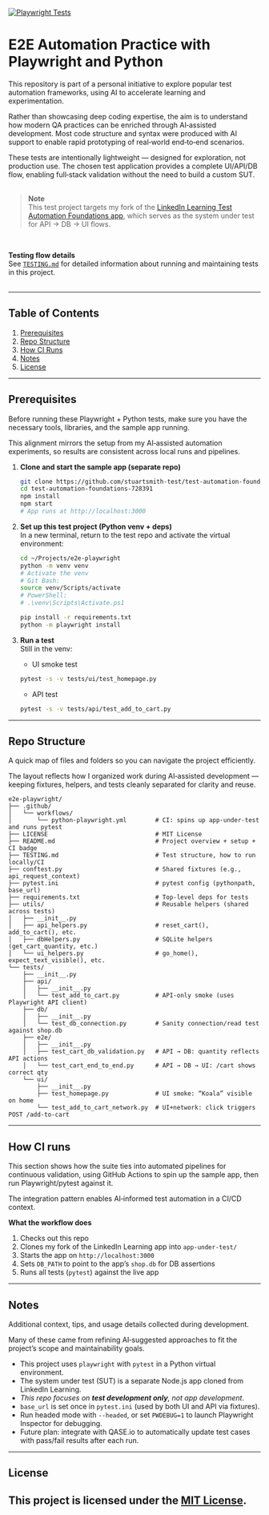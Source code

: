 [![Playwright Tests](https://github.com/stuartsmith-test/e2e-playwright/actions/workflows/python-playwright.yml/badge.svg)](https://github.com/stuartsmith-test/e2e-playwright/actions/workflows/python-playwright.yml)

# E2E Automation Practice with Playwright and Python

This repository is part of a personal initiative to explore popular test automation frameworks, using AI to accelerate learning and experimentation.

Rather than showcasing deep coding expertise, the aim is to understand how modern QA practices can be enriched through AI‑assisted development. Most code structure and syntax were produced with AI support to enable rapid prototyping of real‑world end‑to‑end scenarios.

These tests are intentionally lightweight — designed for exploration, not production use. The chosen test application provides a complete UI/API/DB flow, enabling full‑stack validation without the need to build a custom SUT.<br><br>   

> **Note**  
> This test project targets my fork of the [LinkedIn Learning Test Automation Foundations app](https://github.com/stuartsmith-test/test-automation-foundations-728391), which serves as the system under test for API → DB → UI flows.

&nbsp;

**Testing flow details**  
See [`TESTING.md`](./TESTING.md) for detailed information about running and maintaining tests in this project.<br><br>

---

## Table of Contents
1. [Prerequisites](#prerequisites)
2. [Repo Structure](#repo-structure)
3. [How CI Runs](#how-ci-runs)
4. [Notes](#notes)
5. [License](#license)

---

## Prerequisites

Before running these Playwright + Python tests, make sure you have the necessary tools, libraries, and the sample app running.  

This alignment mirrors the setup from my AI‑assisted automation experiments, so results are consistent across local runs and pipelines.


1. **Clone and start the sample app (separate repo)**
   ```bash
   git clone https://github.com/stuartsmith-test/test-automation-foundations-728391.git
   cd test-automation-foundations-728391
   npm install
   npm start
   # App runs at http://localhost:3000

   ```

2. **Set up this test project (Python venv + deps)**  
   In a new terminal, return to the test repo and activate the virtual environment:
   ```bash
   cd ~/Projects/e2e-playwright
   python -m venv venv
   # Activate the venv
   # Git Bash:
   source venv/Scripts/activate  
   # PowerShell:
   # .\venv\Scripts\Activate.ps1

   pip install -r requirements.txt
   python -m playwright install
   ```

3. **Run a test**  
   Still in the venv:
   - UI smoke test
   ```bash
   pytest -s -v tests/ui/test_homepage.py

   ```
   - API test
   ```bash
   pytest -s -v tests/api/test_add_to_cart.py
   ```


---

## Repo Structure

A quick map of files and folders so you can navigate the project efficiently.  

The layout reflects how I organized work during AI‑assisted development — keeping fixtures, helpers, and tests cleanly separated for clarity and reuse.


```text
e2e-playwright/
├── .github/
│   └── workflows/
│       └── python-playwright.yml        # CI: spins up app-under-test and runs pytest
├── LICENSE                              # MIT License 
├── README.md                            # Project overview + setup + CI badge
├── TESTING.md                           # Test structure, how to run locally/CI
├── conftest.py                          # Shared fixtures (e.g., api_request_context)
├── pytest.ini                           # pytest config (pythonpath, base_url)
├── requirements.txt                     # Top-level deps for tests
├── utils/                               # Reusable helpers (shared across tests)
│   ├── __init__.py
│   ├── api_helpers.py                   # reset_cart(), add_to_cart(), etc.
│   ├── dbHelpers.py                     # SQLite helpers (get_cart_quantity, etc.)
│   └── ui_helpers.py                    # go_home(), expect_text_visible(), etc.
└── tests/
    ├── __init__.py
    ├── api/
    │   ├── __init__.py
    │   └── test_add_to_cart.py          # API-only smoke (uses Playwright API client)
    ├── db/
    │   ├── __init__.py
    │   └── test_db_connection.py        # Sanity connection/read test against shop.db
    ├── e2e/
    │   ├── __init__.py
    │   ├── test_cart_db_validation.py   # API → DB: quantity reflects API actions
    │   └── test_cart_end_to_end.py      # API → DB → UI: /cart shows correct qty
    └── ui/
        ├── __init__.py
        ├── test_homepage.py             # UI smoke: “Koala” visible on home
        └── test_add_to_cart_network.py  # UI+network: click triggers POST /add-to-cart

```

---
## How CI runs

This section shows how the suite ties into automated pipelines for continuous validation, using GitHub Actions to spin up the sample app, then run Playwright/pytest against it. 

The integration pattern enables AI‑informed test automation in a CI/CD context.

**What the workflow does**
1. Checks out this repo
2. Clones my fork of the LinkedIn Learning app into `app-under-test/`
3. Starts the app on `http://localhost:3000`
4. Sets `DB_PATH` to point to the app’s `shop.db` for DB assertions
5. Runs all tests (`pytest`) against the live app

---

## Notes

Additional context, tips, and usage details collected during development. 

Many of these came from refining AI‑suggested approaches to fit the project’s scope and maintainability goals.

- This project uses `playwright` with `pytest` in a Python virtual environment.
- The system under test (SUT) is a separate Node.js app cloned from LinkedIn Learning.
- *This repo focuses on **test development only**, not app development*.
- `base_url` is set once in `pytest.ini` (used by both UI and API via fixtures).
- Run headed mode with `--headed`, or set `PWDEBUG=1` to launch Playwright Inspector for debugging.
- Future plan: integrate with QASE.io to automatically update test cases with pass/fail results after each run.

---

## License

This project is licensed under the [MIT License](LICENSE).
---